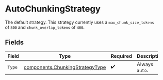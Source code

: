 # AutoChunkingStrategy

The default strategy. This strategy currently uses a `max_chunk_size_tokens` of `800` and `chunk_overlap_tokens` of `400`.


## Fields

| Field                                                                              | Type                                                                               | Required                                                                           | Description                                                                        |
| ---------------------------------------------------------------------------------- | ---------------------------------------------------------------------------------- | ---------------------------------------------------------------------------------- | ---------------------------------------------------------------------------------- |
| `Type`                                                                             | [components.ChunkingStrategyType](../../models/components/chunkingstrategytype.md) | :heavy_check_mark:                                                                 | Always `auto`.                                                                     |